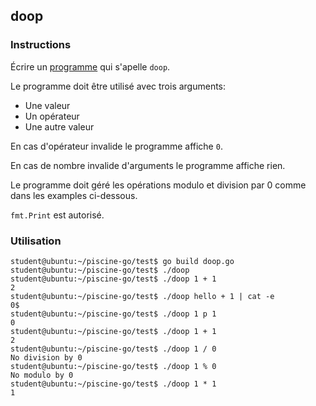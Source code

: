 ## doop

### Instructions

Écrire un [programme](TODO-LINK) qui s'apelle `doop`.

Le programme doit être utilisé avec trois arguments:

- Une valeur
- Un opérateur
- Une autre valeur


En cas d'opérateur invalide le programme affiche `0`.

En cas de nombre invalide d'arguments le programme affiche rien.

Le programme doit géré les opérations modulo et division par 0 comme dans les examples ci-dessous. 

`fmt.Print` est autorisé.

### Utilisation

```console
student@ubuntu:~/piscine-go/test$ go build doop.go
student@ubuntu:~/piscine-go/test$ ./doop
student@ubuntu:~/piscine-go/test$ ./doop 1 + 1
2
student@ubuntu:~/piscine-go/test$ ./doop hello + 1 | cat -e
0$
student@ubuntu:~/piscine-go/test$ ./doop 1 p 1
0
student@ubuntu:~/piscine-go/test$ ./doop 1 + 1
2
student@ubuntu:~/piscine-go/test$ ./doop 1 / 0
No division by 0
student@ubuntu:~/piscine-go/test$ ./doop 1 % 0
No modulo by 0
student@ubuntu:~/piscine-go/test$ ./doop 1 * 1
1

```
